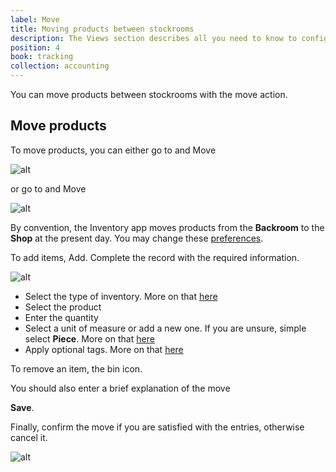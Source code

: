 ```yaml
---
label: Move
title: Moving products between stockrooms
description: The Views section describes all you need to know to configure data and views for a specific route in your Nuxt.js Application. Views consist of an app template, a layout, and the actual page.
position: 4
book: tracking
collection: accounting
---
```


You can move products between stockrooms with the move action.

## Move products

To move products, you can either go to <go-to :path="['Moves']"></go-to> and <button-action>Move</button-action>

![alt](/docs/inventory/tracking/move-new.png)

or go to <go-to :path="['Inventory']"></go-to> and <button-action>Move</button-action>

![alt](/docs/inventory/tracking/move-at-inv.png)

By convention, the Inventory app moves products from the **Backroom** to the **Shop** at the present day. You may change these [preferences](/docs/inventory/preferences).

To add items, <button-action>Add</button-action>. Complete the record with the required information.

![alt](/docs/inventory/tracking/move-form.png)

- Select the type of inventory. More on that [here](/docs/inventory/get-started/overview)
- Select the product
- Enter the quantity
- Select a unit of measure or add a new one. If you are unsure, simple select **Piece**. More on that [here](/docs/inventory/get-started/overview)
- Apply optional tags. More on that [here](/docs/inventory/get-started/overview)

To remove an item, <button-action>the bin icon</button-action>.

You should also enter a brief explanation of the move

<button-action>**Save**</button-action>.

Finally, confirm the move if you are satisfied with the entries, otherwise cancel it.

![alt](/docs/inventory/tracking/move-confirm.png)
